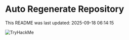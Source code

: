 # Auto Regenerate Repository

This README was last updated: 2025-09-18 06:14:15

 ![TryHackMe](https://tryhackme.com/badge/533634)